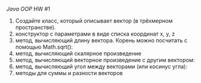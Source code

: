 *Java OOP* HW #1
1. Создайте класс, который описывает вектор (в трёхмерном пространстве).
2. конструктор с параметрами в виде списка координат x, y, z 
3. метод, вычисляющий длину вектора. Корень можно посчитать с помощью Math.sqrt():
4. метод, вычисляющий скалярное произведение 
5. метод, вычисляющий векторное произведение с другим вектором:
6. метод, вычисляющий угол между векторами (или косинус угла):
7. методы для суммы и разности векторов